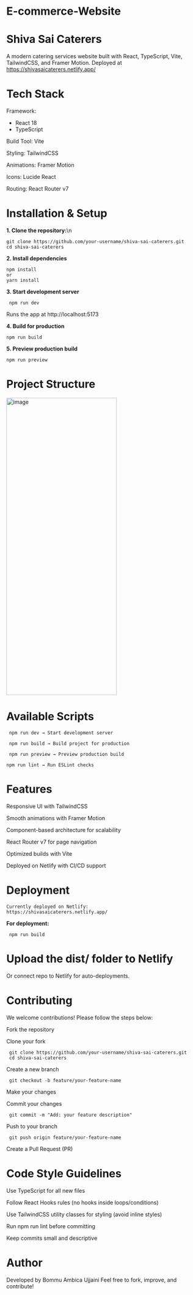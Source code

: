 ﻿# E-commerce-Website

# Shiva Sai Caterers 

A modern catering services website built with React, TypeScript, Vite, TailwindCSS, and Framer Motion.
Deployed at https://shivasaicaterers.netlify.app/
# Tech Stack

Framework: 
+ React 18
+ TypeScript
  
Build Tool: Vite

Styling: TailwindCSS

Animations: Framer Motion

Icons: Lucide React

Routing: React Router v7

# Installation & Setup
**1. Clone the repository:**\n

    git clone https://github.com/your-username/shiva-sai-caterers.git
    cd shiva-sai-caterers

**2. Install dependencies**

    npm install
    or
    yarn install

**3. Start development server**

     npm run dev

   Runs the app at http://localhost:5173


**4. Build for production**

    npm run build

**5. Preview production build**

    npm run preview

# Project Structure
<img width="289" height="776" alt="image" src="https://github.com/user-attachments/assets/440255a0-e8bc-4df0-aa8b-03c2de0440d8" />


# Available Scripts

     npm run dev → Start development server
    
     npm run build → Build project for production
    
     npm run preview → Preview production build
    
    npm run lint → Run ESLint checks

# Features

Responsive UI with TailwindCSS

Smooth animations with Framer Motion

Component-based architecture for scalability

React Router v7 for page navigation

Optimized builds with Vite

Deployed on Netlify with CI/CD support

#  Deployment

    Currently deployed on Netlify:
    https://shivasaicaterers.netlify.app/

**For deployment:**

     npm run build

# Upload the dist/ folder to Netlify

Or connect repo to Netlify for auto-deployments.

# Contributing

We welcome contributions! Please follow the steps below:

Fork the repository

Clone your fork

     git clone https://github.com/your-username/shiva-sai-caterers.git
     cd shiva-sai-caterers


Create a new branch
  
     git checkout -b feature/your-feature-name


Make your changes

Commit your changes

     git commit -m "Add: your feature description"


Push to your branch

     git push origin feature/your-feature-name


Create a Pull Request (PR)

# Code Style Guidelines

Use TypeScript for all new files

Follow React Hooks rules (no hooks inside loops/conditions)

Use TailwindCSS utility classes for styling (avoid inline styles)

Run npm run lint before committing

Keep commits small and descriptive

# Author

Developed by Bommu Ambica Ujjaini
Feel free to fork, improve, and contribute!







